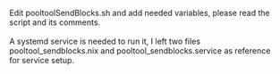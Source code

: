 Edit pooltoolSendBlocks.sh and add needed variables, please read the script and its comments.\
<br/>
A systemd service is needed to run it, I left two files pooltool_sendblocks.nix and pooltool_sendblocks.service as reference\
for service setup.
